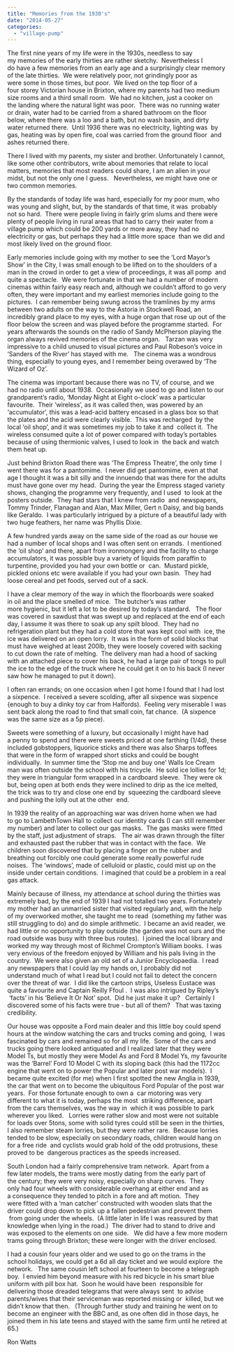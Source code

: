 ```yaml
---
title: "Memories from the 1930's"
date: "2014-05-27"
categories: 
  - "village-pump"
---
```


The first nine years of my life were in the 1930s, needless to say my memories of the early thirties are rather sketchy.  Nevertheless I do have a few memories from an early age and a surprisingly clear memory of the late thirties.  We were relatively poor, not grindingly poor as were some in those times, but poor.  We lived on the top floor of a four storey Victorian house in Brixton, where my parents had two medium size rooms and a third small room.  We had no kitchen, just a cooker on the landing where the natural light was poor.  There was no running water or drain, water had to be carried from a shared bathroom on the floor  below, where there was a loo and a bath, but no wash basin, and dirty  water returned there.  Until 1936 there was no electricity, lighting was  by gas, heating was by open fire, coal was carried from the ground floor  and ashes returned there.

There I lived with my parents, my sister and brother. Unfortunately I cannot, like some other contributors, write about memories that relate to local matters, memories that most readers could share, I am an alien in your midst, but not the only one I guess.   Nevertheless, we might have one or two common memories.

By the standards of today life was hard, especially for my poor mum, who  was young and slight, but, by the standards of that time, it was  probably not so hard.  There were people living in fairly grim slums and there were plenty of people living in rural areas that had to carry their water from a village pump which could be 200 yards or more away, they had no electricity or gas, but perhaps they had a little more space  than we did and most likely lived on the ground floor.

Early memories include going with my mother to see the ‘Lord Mayor’s Show’ in the City, I was small enough to be lifted on to the shoulders of a  man in the crowd in order to get a view of proceedings, it was all pomp  and quite a spectacle.  We were fortunate in that we had a number of modern cinemas within fairly easy reach and, although we couldn’t afford to go very often, they were important and my earliest memories include going to the pictures.  I can remember being swung across the tramlines by my arms between two adults on the way to the Astoria in Stockwell Road, an incredibly grand place to my eyes, with a huge organ that rose up out of the floor below the screen and was played before the programme started.  For years afterwards the sounds on the radio of Sandy McPherson playing the organ always revived memories of the cinema organ.   Tarzan was very impressive to a child unused to visual pictures and Paul Robeson’s voice in ‘Sanders of the River’ has stayed with me.   The cinema was a wondrous thing, especially to young eyes, and I remember being overawed by ‘The Wizard of Oz’.

The cinema was important because there was no TV, of course, and we had no radio until about 1938.  Occasionally we used to go and listen to our  grandparent’s radio, ‘Monday Night at Eight o-clock’ was a particular favourite.  Their ‘wireless’, as it was called then, was powered by an ‘accumulator’, this was a lead-acid battery encased in a glass box so that the plates and the acid were clearly visible.  This was recharged  by the local ‘oil shop’, and it was sometimes my job to take it and  collect it.  The wireless consumed quite a lot of power compared with today’s portables because of using thermionic valves, I used to look in  the back and watch them heat up.

Just behind Brixton Road there was ‘The Empress Theatre’, the only time  I went there was for a pantomime.  I never did get pantomime, even at that age I thought it was a bit silly and the innuendo that was there for the adults must have gone over my head.  During the year the Empress staged variety shows, changing the programme very frequently, and I used  to look at the posters outside.  They had stars that I knew from radio  and newspapers, Tommy Trinder, Flanagan and Alan, Max Miller, Gert n Daisy, and big bands like Geraldo.  I was particularly intrigued by a picture of a beautiful lady with two huge feathers, her name was Phyllis Dixie.

A few hundred yards away on the same side of the road as our house we had a number of local shops and I was often sent on errands.  I mentioned the ‘oil shop’ and there, apart from ironmongery and the facility to charge accumulators, it was possible buy a variety of liquids from paraffin to turpentine, provided you had your own bottle or  can.  Mustard pickle, pickled onions etc were available if you had your own basin.  They had loose cereal and pet foods, served out of a sack.  

I have a clear memory of the way in which the floorboards were soaked in oil and the place smelled of mice.  The butcher’s was rather more hygienic, but it left a lot to be desired by today’s standard.   The floor was covered in sawdust that was swept up and replaced at the end of each day, I assume it was there to soak up any spilt blood.  They had no refrigeration plant but they had a cold store that was kept cool with  ice, the ice was delivered on an open lorry.  It was in the form of solid blocks that must have weighed at least 200lb, they were loosely covered with sacking to cut down the rate of melting.  The delivery man had a hood of sacking with an attached piece to cover his back, he had a large pair of tongs to pull the ice to the edge of the truck where he could get it on to his back (I never saw how he managed to put it down).

I often ran errands; on one occasion when I got home I found that I had lost a sixpence.  I received a severe scolding, after all sixpence was sixpence {enough to buy a dinky toy car from Halfords).  Feeling very miserable I was sent back along the road to find that small coin, fat chance.  (A sixpence was the same size as a 5p piece).

Sweets were something of a luxury, but occasionally I might have had a penny to spend and there were sweets priced at one farthing (1/4d), these included gobstoppers, liquorice sticks and there was also Sharps toffees that were in the form of wrapped short sticks and could be bought individually.  In summer time the ‘Stop me and buy one’ Walls Ice Cream man was often outside the school with his tricycle.  He sold ice lollies for 1d; they were in triangular form wrapped in a cardboard sleeve.  They were ok but, being open at both ends they were inclined to drip as the ice melted, the trick was to try and close one end by  squeezing the cardboard sleeve and pushing the lolly out at the other  end.

In 1939 the reality of an approaching war was driven home when we had to go to LambethTown Hall to collect our identity cards (I can still remember my number) and later to collect our gas masks.  The gas masks were fitted by the staff, just adjustment of straps.   The air was drawn through the filter and exhausted past the rubber that was in contact with the face.  We children soon discovered that by placing a finger on the rubber and breathing out forcibly one could generate some really powerful rude noises.  The ‘windows’, made of celluloid or plastic, could mist up on the inside under certain conditions.  I imagined that could be a problem in a real gas attack.

Mainly because of illness, my attendance at school during the thirties was extremely bad, by the end of 1939 I had not totalled two years. Fortunately my mother had an unmarried sister that visited regularly and, with the help of my overworked mother, she taught me to read  (something my father was still struggling to do) and do simple arithmetic.  I became an avid reader, we had little or no opportunity to play outside (the garden was not ours and the road outside was busy with three bus routes).  I joined the local library and worked my way through most of Richmel Crompton’s William books.  I was very envious of the freedom enjoyed by William and his pals living in the country.  We were also given an old set of a Junior Encyclopaedia.  I read any newspapers that I could lay my hands on, I probably did not understand much of what I read but I could not fail to detect the concern over the threat of war.  I did like the cartoon strips, Useless Eustace was quite a favourite and Captain Reilly Ffoul .  I was also intrigued by Ripley’s   ‘facts’ in his ‘Believe It Or Not’ spot.  Did he just make it up?   Certainly I discovered some of his facts were true - but all of them?   That was taxing credibility.

Our house was opposite a Ford main dealer and this little boy could spend hours at the window watching the cars and trucks coming and going,  I was fascinated by cars and remained so for all my life.  Some of the cars and trucks going there looked antiquated and I realized later that they were Model Ts, but mostly they were Model As and Ford 8 Model Ys, my favourite was the ‘Barrel’ Ford 10 Model C with its sloping back (this had the 1172cc engine that went on to power the Popular and later post war models).  I became quite excited (for me) when I first spotted the new Anglia in 1939, the car that went on to become the ubiquitous Ford Popular of the post war years.  For those fortunate enough to own a  car motoring was very different to what it is today, perhaps the most  striking difference, apart from the cars themselves, was the way in  which it was possible to park wherever you liked.   Lorries were rather slow and most were not suitable for loads over 5tons, some with solid tyres could still be seen in the thirties, I also remember steam lorries, but they were rather rare.  Because lorries tended to be slow, especially on secondary roads, children would hang on for a free ride  and cyclists would grab hold of the odd protrusions, these proved to be  dangerous practices as the speeds increased.

South London had a fairly comprehensive tram network.  Apart from a few later models, the trams were mostly dating from the early part of the century; they were very noisy, especially on sharp curves.  They only had four wheels with considerable overhang at either end and as a consequence they tended to pitch in a fore and aft motion.  They were fitted with a ‘man catcher’ constructed with wooden slats that the driver could drop down to pick up a fallen pedestrian and prevent them   from going under the wheels.  (A little later in life I was reassured by that knowledge when lying in the road.)  The driver had to stand to drive and was exposed to the elements on one side.   We did have a few more modern trams going through Brixton; these were longer with the driver enclosed.

I had a cousin four years older and we used to go on the trams in the  school holidays, we could get a 6d all day ticket and we would explore  the network.   The same cousin left school at fourteen to become a telegraph boy.  I envied him beyond measure with his red bicycle in his smart blue uniform with pill box hat.  Soon he would have been  responsible for delivering those dreaded telegrams that were always sent  to advise parents/wives that their serviceman was reported missing or  killed, but we didn’t know that then.   (Through further study and training he went on to become an engineer with the BBC and, as one often did in those days, he joined them in his late teens and stayed with the same firm until he retired at 65.)

Ron Watts

